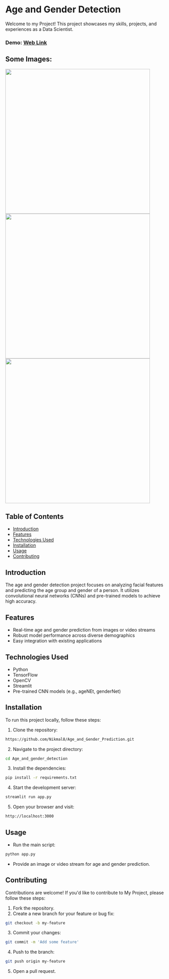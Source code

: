 # Age and Gender Detection
Welcome to my Project! This project showcases my skills, projects, and experiences as a Data Scientist.

### Demo: [Web Link](https://ageandgenderprediction-kdxnwr27crak47vkuwukqx.streamlit.app/)

## Some Images:
<img width="450px;" src="https://github.com/user-attachments/assets/39b4f287-4c56-4919-9f23-d3379bd21c18"/>
<img width="450px;" src="https://github.com/user-attachments/assets/61be8f33-aef3-4bb1-bafb-42bc71c9e113"/>
<img width="450px;" src="https://github.com/user-attachments/assets/d297917a-cd18-40ce-8bd6-e897457d20d2"/>


## Table of Contents
- [Introduction](#introduction)
- [Features](#features)
- [Technologies Used](#technologies-used)
- [Installation](#installation)
- [Usage](#usage)
- [Contributing](#contributing)

## Introduction
The age and gender detection project focuses on analyzing facial features and predicting the age group and gender of a person. It utilizes convolutional neural networks (CNNs) and pre-trained models to achieve high accuracy.

## Features
- Real-time age and gender prediction from images or video streams
- Robust model performance across diverse demographics
- Easy integration with existing applications

## Technologies Used
- Python
- TensorFlow
- OpenCV
- Streamlit
- Pre-trained CNN models (e.g., ageNEt, genderNet)

## Installation
To run this project locally, follow these steps:

1. Clone the repository: 
```bash
https://github.com/Nikmal8/Age_and_Gender_Prediction.git
```
2. Navigate to the project directory: 
```bash
cd Age_and_gender_detection
```
3. Install the dependencies: 
```bash
pip install -r requirements.txt
```
4. Start the development server: 
```bash
streamlit run app.py
```
5. Open your browser and visit: 
```bash
http://localhost:3000
```

## Usage
- Run the main script:
```bash
python app.py
```

- Provide an image or video stream for age and gender prediction.

## Contributing
Contributions are welcome! If you'd like to contribute to My Project, please follow these steps:

1. Fork the repository.
2. Create a new branch for your feature or bug fix: 
```bash
git checkout -b my-feature
```
3. Commit your changes: 
```bash
git commit -m 'Add some feature'
```
4. Push to the branch: 
```bash
git push origin my-feature
```
5. Open a pull request.


